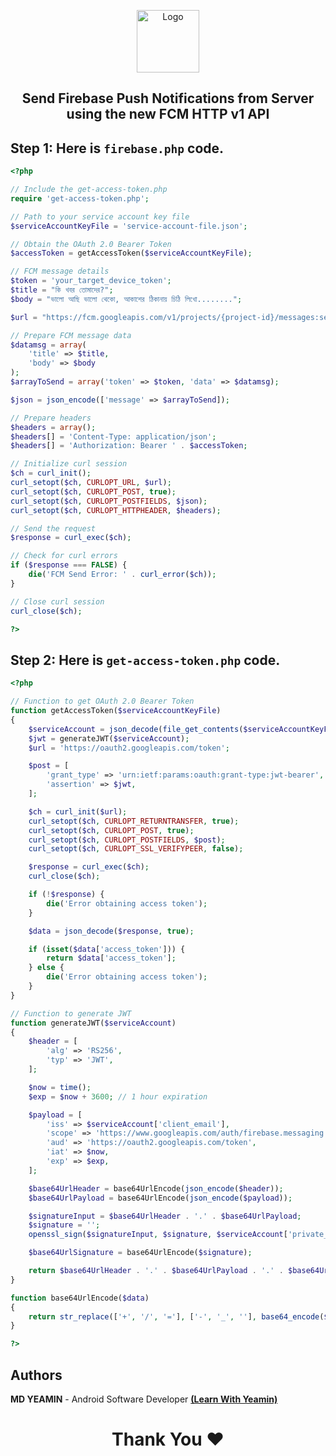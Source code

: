 <p align="center">
<p align="center">
  <a href="https://github.com/i-rin-eam">
    <img src="https://avatars.githubusercontent.com/u/154800878?s=400&u=5d18880cc28646190a19a971bfcdbc54644eab07&v=4" alt="Logo" width="100" height="100">
  </a> 
<h2 align='center'>Send Firebase Push Notifications from Server using the new FCM HTTP v1 API</h12>
</p>

## Step 1: Here is `firebase.php` code.
```php
<?php

// Include the get-access-token.php
require 'get-access-token.php';

// Path to your service account key file
$serviceAccountKeyFile = 'service-account-file.json';

// Obtain the OAuth 2.0 Bearer Token
$accessToken = getAccessToken($serviceAccountKeyFile);

// FCM message details
$token = 'your_target_device_token';
$title = "কি খবর তোমাদের?";
$body = "ভালো আছি ভালো থেকো, আকাশের ঠিকানায় চিঠি লিখো........";

$url = "https://fcm.googleapis.com/v1/projects/{project-id}/messages:send";

// Prepare FCM message data
$datamsg = array(
    'title' => $title,
    'body' => $body
);
$arrayToSend = array('token' => $token, 'data' => $datamsg);

$json = json_encode(['message' => $arrayToSend]);

// Prepare headers
$headers = array();
$headers[] = 'Content-Type: application/json';
$headers[] = 'Authorization: Bearer ' . $accessToken;

// Initialize curl session
$ch = curl_init();
curl_setopt($ch, CURLOPT_URL, $url);
curl_setopt($ch, CURLOPT_POST, true);
curl_setopt($ch, CURLOPT_POSTFIELDS, $json);
curl_setopt($ch, CURLOPT_HTTPHEADER, $headers);

// Send the request
$response = curl_exec($ch);

// Check for curl errors
if ($response === FALSE) {
    die('FCM Send Error: ' . curl_error($ch));
}

// Close curl session
curl_close($ch);

?>
```
## Step 2: Here is `get-access-token.php` code.
```php
<?php

// Function to get OAuth 2.0 Bearer Token
function getAccessToken($serviceAccountKeyFile)
{
    $serviceAccount = json_decode(file_get_contents($serviceAccountKeyFile), true);
    $jwt = generateJWT($serviceAccount);
    $url = 'https://oauth2.googleapis.com/token';

    $post = [
        'grant_type' => 'urn:ietf:params:oauth:grant-type:jwt-bearer',
        'assertion' => $jwt,
    ];

    $ch = curl_init($url);
    curl_setopt($ch, CURLOPT_RETURNTRANSFER, true);
    curl_setopt($ch, CURLOPT_POST, true);
    curl_setopt($ch, CURLOPT_POSTFIELDS, $post);
    curl_setopt($ch, CURLOPT_SSL_VERIFYPEER, false);

    $response = curl_exec($ch);
    curl_close($ch);

    if (!$response) {
        die('Error obtaining access token');
    }

    $data = json_decode($response, true);

    if (isset($data['access_token'])) {
        return $data['access_token'];
    } else {
        die('Error obtaining access token');
    }
}

// Function to generate JWT
function generateJWT($serviceAccount)
{
    $header = [
        'alg' => 'RS256',
        'typ' => 'JWT',
    ];

    $now = time();
    $exp = $now + 3600; // 1 hour expiration

    $payload = [
        'iss' => $serviceAccount['client_email'],
        'scope' => 'https://www.googleapis.com/auth/firebase.messaging',
        'aud' => 'https://oauth2.googleapis.com/token',
        'iat' => $now,
        'exp' => $exp,
    ];

    $base64UrlHeader = base64UrlEncode(json_encode($header));
    $base64UrlPayload = base64UrlEncode(json_encode($payload));

    $signatureInput = $base64UrlHeader . '.' . $base64UrlPayload;
    $signature = '';
    openssl_sign($signatureInput, $signature, $serviceAccount['private_key'], 'sha256');

    $base64UrlSignature = base64UrlEncode($signature);

    return $base64UrlHeader . '.' . $base64UrlPayload . '.' . $base64UrlSignature;
}

function base64UrlEncode($data)
{
    return str_replace(['+', '/', '='], ['-', '_', ''], base64_encode($data));
}

?>
```
## Authors

**MD YEAMIN** - Android Software Developer <a href="https://www.youtube.com/@LearnWithYeamin">**(Learn With Yeamin)**</a> 

<h1 align="center">Thank You ❤️</h1>
